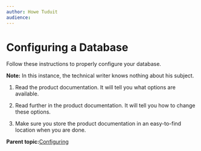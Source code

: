 ```yaml
---
author: Howe Tuduit
audience: 
---
```


# Configuring a Database

Follow these instructions to properly configure your database.

**Note:** In this instance, the technical writer knows nothing about his subject.

1.  Read the product documentation. It will tell you what options are available.

2.  Read further in the product documentation. It will tell you how to change these options.

3.  Make sure you store the product documentation in an easy-to-find location when you are done.


**Parent topic:**[Configuring](../tasks/configuring.md)

